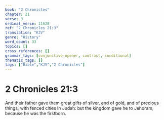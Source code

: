 ```yaml
---
book: "2 Chronicles"
chapter: 21
verse: 3
ordinal_verse: 11628
ref: "2 Chronicles 21:3"
translation: "KJV"
genre: "History"
word_count: 33
topics: []
cross_references: []
grammar_tags: [conjunctive-opener, contrast, conditional]
thematic_tags: []
tags: ["Bible","KJV","2 Chronicles"]
---
```


# 2 Chronicles 21:3

And their father gave them great gifts of silver, and of gold, and of precious things, with fenced cities in Judah: but the kingdom gave he to Jehoram; because he was the firstborn.
